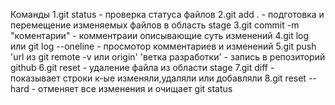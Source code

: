 Команды
1.git status - проверка статуса файлов
2.git add . - подготовка и перемещение изменяемых файлов в область stage
3.git commit -m "коментарии" - комментраии описывающие суть изменений
4.git log или git log --oneline - просмотор комментариев и изменений
5.git push 'url из git remote -v или origin' 'ветка разработки' - запись в репозиторий github
6.git reset - удаление файла из области stage
7.git diff - показывает строки к-ые изменяли,удаляли или добавляли
8.git reset --hard - отменяет все изменения и очищает git status

